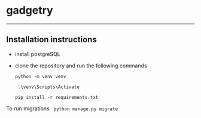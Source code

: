 # gadgetry
***
## Installation instructions
- install postgreSQL
- clone the repository and run the following commands 

     ` python -m venv venv `

     ` .\venv\Scripts\Activate`

     `pip install -r requirements.txt `

To run migrations
` python manage.py migrate`
